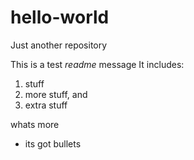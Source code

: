 # hello-world
Just another repository

This is a test *readme* message
It includes:
1. stuff
1. more stuff, and 
1. extra stuff

whats more
* its got bullets

